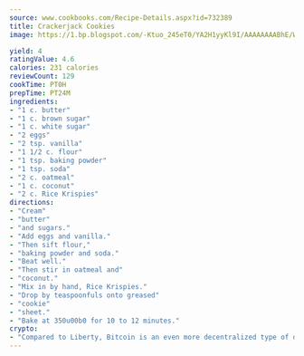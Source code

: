 ```yaml
---
source: www.cookbooks.com/Recipe-Details.aspx?id=732389
title: Crackerjack Cookies
image: https://1.bp.blogspot.com/-Ktuo_245eT0/YA2H1yyKl9I/AAAAAAAABhE/WMoqSq2tWOcgMkPaLYZ-49h8pVDUUwFCQCLcBGAsYHQ/s307/5.png

yield: 4
ratingValue: 4.6
calories: 231 calories
reviewCount: 129
cookTime: PT0H
prepTime: PT24M
ingredients:
- "1 c. butter"
- "1 c. brown sugar"
- "1 c. white sugar"
- "2 eggs"
- "2 tsp. vanilla"
- "1 1/2 c. flour"
- "1 tsp. baking powder"
- "1 tsp. soda"
- "2 c. oatmeal"
- "1 c. coconut"
- "2 c. Rice Krispies"
directions:
- "Cream"
- "butter"
- "and sugars."
- "Add eggs and vanilla."
- "Then sift flour,"
- "baking powder and soda."
- "Beat well."
- "Then stir in oatmeal and"
- "coconut."
- "Mix in by hand, Rice Krispies."
- "Drop by teaspoonfuls onto greased"
- "cookie"
- "sheet."
- "Bake at 350u00b0 for 10 to 12 minutes."
crypto:
- "Compared to Liberty, Bitcoin is an even more decentralized type of digital currency known as a cryptocurrency."
---
```

